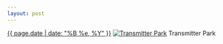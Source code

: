 ```yaml
---
layout: post
---
```


<p>
  <time><a href="/584">{{ page.date | date: "%B %e, %Y" }}</a></time>
  <a href="/584"><img src="{{ site.assets_url }}/584-640.jpg" srcset="{{ site.assets_url }}/584-320.jpg 320w, {{ site.assets_url }}/584-640.jpg 640w, {{ site.assets_url }}/584-960.jpg 960w, {{ site.assets_url }}/584-1280.jpg 1280w" sizes="(min-width: 700px) 50vw, calc(100vw - 2rem)" alt="Transmitter Park" /></a>
  <span>Transmitter Park</span>
</p>
